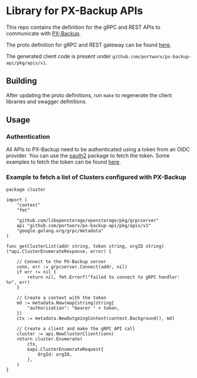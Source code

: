 # Library for PX-Backup APIs

This repo contains the definition for the gRPC and REST APIs to communicate with
[PX-Backup](https://backup.docs.portworx.com/).

The proto definition for gRPC and REST gateway can be found
[here](https://github.com/portworx/px-backup-api/blob/master/pkg/apis/v1/api.proto).

The generated client code is present under
`github.com/portworx/px-backup-api/pkg/apis/v1`.

## Building

After updating the proto definitions, run `make` to regenerate the client libraries and swagger definitions.

## Usage

### Authentication 

All APIs to PX-Backup need to be authenticated using a token from an OIDC
provider. You can use the [oauth2](https://github.com/golang/oauth2) package to fetch
the token. Some examples to fetch the token can be found
[here](https://godoc.org/golang.org/x/oauth2#example-Config).

### Example to fetch a list of Clusters configured with PX-Backup

```
package cluster

import (
    "context"
    "fmt"

    "github.com/libopenstorage/openstorage/pkg/grpcserver"
    api "github.com/portworx/px-backup-api/pkg/apis/v1"
    "google.golang.org/grpc/metadata"
)

func getClusterList(addr string, token string, orgID string) (*api.ClusterEnumerateResponse, error) {

    // Connect to the PX-Backup server
    conn, err := grpcserver.Connect(addr, nil)
    if err != nil {
        return nil, fmt.Errorf("failed to connect to gRPC handler: %v", err)
    }
    
    // Create a context with the token
    md := metadata.New(map[string]string{
        "authorization": "bearer " + token,
    })
    ctx := metadata.NewOutgoingContext(context.Background(), md)
    
    // Create a client and make the gRPC API call
    cluster := api.NewClusterClient(conn)
    return cluster.Enumerate(
        ctx,
        &api.ClusterEnumerateRequest{
            OrgId: orgID,
        },
    )
}   
```

